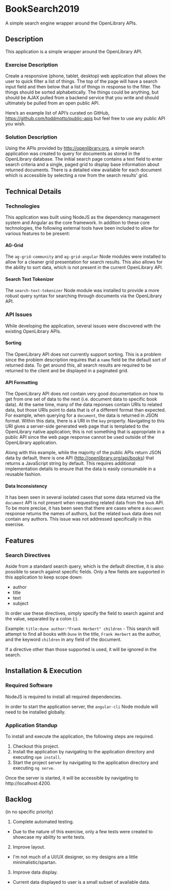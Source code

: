 # BookSearch2019

A simple search engine wrapper around the OpenLibrary APIs.

## Description

This application is a simple wrapper around the OpenLibrary API.

### Exercise Description

Create a responsive (phone, tablet, desktop) web application that allows the user to quick filter a list of things. The top of the page will have a search input field and then below that a list of things in response to the filter. The things should be sorted alphabetically. The things could be anything, but should be AJAX pulled from a backend service that you write and should ultimately be pulled from an open public API.

Here’s an example list of API’s curated on GitHub, https://github.com/toddmotto/public-apis but feel free to use any public API you wish.

### Solution Description

Using the APIs provided by http://openlibrary.org, a simple search application was created to query for documents as stored in the OpenLibrary database.  The initial search page contains a text field to enter search criteria and a single, paged grid to display base information about returned documents.  There is a detailed view available for each document which is accessible by selecting a row from the search results' grid.

## Technical Details

### Technologies

This application was built using NodeJS as the dependency management system and Angular as the core framework.  In addition to these core technologies, the following external tools have been included to allow for various features to be present:

#### AG-Grid

The `ag-grid-community` and `ag-grid-angular` Node modules were installed to allow for a cleaner grid presentation for search results.  This also allows for the ability to sort data, which is not present in the current OpenLibrary API.

#### Search Text Tokenizer

The `search-text-tokenizer` Node module was installed to provide a more robust query syntax for searching through documents via the OpenLibrary API.

### API Issues

While developing the application, several issues were discovered with the existing OpenLibrary APIs.

#### Sorting

The OpenLibrary API does not currently support sorting.  This is a problem since the problem description requires that a `name` field be the default sort of returned data.  To get around this, all search results are required to be returned to the client and be displayed in a paginated grid.

#### API Formatting

The OpenLibrary API does not contain very good documentation on how to get from one set of data to the next (i.e. document data to specific book data).  At the same time, many of the data reponses contain URIs to related data, but those URIs point to data that is of a different format than expected.  For example, when querying for a `document`, the data is returned in JSON format.  Within this data, there is a URI in the `key` property.  Navigating to this URI gives a server-side generated web page that is templated to the OpenLibrary native application; this is not something that is appropriate in a public API since the web page response cannot be used outside of the OpenLibrary application.

Along with this example, while the majority of the public APIs return JSON data by default, there is one API (http://openlibrary.org/api/books) that returns a JavaScript string by default.  This requires additional implementation details to ensure that the data is easily consumable in a reusable fashion.

#### Data Inconsistency

It has been seen in several isolated cases that some data returned via the `document` API is not present when requesting related data from the `book` API.  To be more precise, it has been seen that there are cases where a `document` response returns the names of authors, but the related `book` data does not contain any authors.  This issue was not addressed specifically in this exercise.

## Features

### Search Directives

Aside from a standard search query, which is the default directive, it is also possible to search against specific fields.  Only a few fields are supported in this application to keep scope down:

- author
- title
- text
- subject

In order use these directives, simply specify the field to search against and the value, separated by a colon (:).

Example:
`title:dune author:"Frank Herbert" children` - This search will attempt to find all books with `Dune` in the title, `Frank Herbert` as the author, and the keyword `children` in any field of the document.

If a directive other than those supported is used, it will be ignored in the search.

## Installation & Execution

### Required Software

NodeJS is required to install all required dependencies.

In order to start the application server, the `angular-cli` Node module will need to be installed globally.

### Application Standup

To install and execute the application, the following steps are required.

1. Checkout this project.
2. Install the application by navigating to the application directory and executing `npm install`.
3. Start the project server by navigating to the application directory and executing `ng serve`.

Once the server is started, it will be accessible by navigating to http://localhost:4200.

## Backlog
(in no specific priority)

1. Complete automated testing.
- Due to the nature of this exercise, only a few tests were created to showcase my ability to write tests.
2. Improve layout.
- I'm not much of a UI/UX designer, so my designs are a little minimalistic/spartan.
3. Improve data display.
- Current data displayed to user is a small subset of available data.
